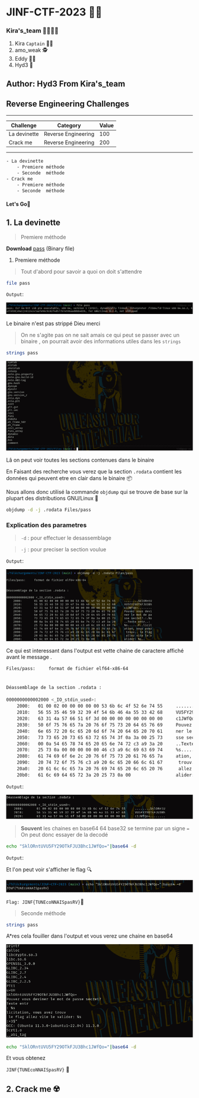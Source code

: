 # JINF-CTF-2023 👨‍💻️

### Kira's_team 👨‍👨‍👦‍👦️
1. Kira `Captain` 👨‍✈️️
2. amo_weak 🕵️
3. Eddy 👨‍🔬️
4. Hyd3 🧙️

## Author: Hyd3 From Kira's_team

## Reverse Engineering Challenges
________________________________________________________
|Challenge		|Category	    	|Value  |
| ---------------------	|  ------------------	| ----- |
| La devinette          | Reverse Engineering	|  100  |
| Crack me		| Reverse Engineering	|  200  |
---------------------------------------------------------

	- La devinette
		- Premiere méthode
		- Seconde  méthode
	- Crack me
		- Premiere méthode
		- Seconde  méthode
		
#### Let's Go🏇️

## 1. La devinette
	

>	Premiere méthode

	
**Download** [pass](../Files/pass "pass") (Binary file)

1. Premiere méthode

>Tout d'abord pour savoir a quoi on doit s'attendre

```bash
file pass
```

`Output`:


![pass](../Images/filepass.png)

Le binaire n'est pas strippé Dieu merci
>On ne s'agite pas on ne sait amais ce qui peut se passer avec un binaire , on pourrait avoir des informations utiles dans les 
`strings`


```bash
strings pass
```

![head](../Images/header.png)

Lâ on peut voir toutes les sections contenues dans le binaire

En Faisant des recherche vous verez que la section `.rodata` contient les données qui peuvent etre en clair dans le binaire 📦️

Nous allons donc utilisé la commande `objdump` qui se trouve de base sur la plupart des distributions GNU/Linux 📀️


```bash
objdump -d -j .rodata Files/pass
```
### **Explication des parametres**

> `-d` : pour effectuer le desassemblage


> `-j` : pour preciser la section voulue

`Output`:

![objdump](../Images/obj.png)



Ce qui est interessant dans l'output est vette chaine de caractere affiché avant le message .

```bash
Files/pass:     format de fichier elf64-x86-64


Déassemblage de la section .rodata :

0000000000002000 <_IO_stdin_used>:
    2000:	01 00 02 00 00 00 00 00 53 6b 6c 4f 52 6e 74 55     ........SklORntU
    2010:	56 55 35 46 59 32 39 4f 54 6b 46 4a 55 33 42 68     VU5FY29OTkFJU3Bh
    2020:	63 31 4a 57 66 51 6f 3d 00 00 00 00 00 00 00 00     c1JWfQo=........
    2030:	50 6f 75 76 65 7a 20 76 6f 75 73 20 64 65 76 69     Pouvez vous devi
    2040:	6e 65 72 20 6c 65 20 6d 6f 74 20 64 65 20 70 61     ner le mot de pa
    2050:	73 73 65 20 73 65 63 72 65 74 3f 0a 3a 00 25 73     sse secret?.:.%s
    2060:	00 0a 54 65 78 74 65 20 65 6e 74 72 c3 a9 3a 20     ..Texte entr..: 
    2070:	25 73 0a 00 00 00 00 00 46 c3 a9 6c 69 63 69 74     %s......F..licit
    2080:	61 74 69 6f 6e 2c 20 76 6f 75 73 20 61 76 65 7a     ation, vous avez
    2090:	20 74 72 6f 75 76 c3 a9 20 6c 65 20 66 6c 61 67      trouv.. le flag
    20a0:	20 61 6c 6c 65 7a 20 76 69 74 65 20 6c 65 20 76      allez vite le v
    20b0:	61 6c 69 64 65 72 3a 20 25 73 0a 00                 alider: %s..

```
`Output`:

![flag](../Images/flag.png)

> **Souvent** les chaines en base64 64 base32 se termine par un signe `=`
On peut donc essayer de la decodé


```bash
echo "SklORntUVU5FY29OTkFJU3Bhc1JWfQo="|base64 -d
```
`Output`:

Et l'on peut voir s'afficher le flag 🔍️

![obtain](../Images/obtain.png)

`Flag: JINF{TUNEcoNNAISpasRV}`🏁️


>	Seconde méthode


```bash
strings pass
```

A*res cela fouiller dans l'output et vous verez une chaine en base64

![base-2](../Images/sec.png)


```bash
echo "SklORntUVU5FY29OTkFJU3Bhc1JWfQo="|base64 -d
```

Et vous obtenez

`JINF{TUNEcoNNAISpasRV}` 🏴️




## 2. Crack me ☢️





































